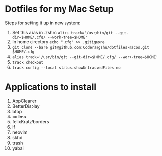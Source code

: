 # Dotfiles for my Mac Setup  
Steps for setting it up in new system:
1. Set this alias in .zshrc ```alias track='/usr/bin/git --git-dir=$HOME/.cfg/ --work-tree=$HOME'```
2. In home directory ```echo ".cfg" >> .gitignore```
3. ```git clone --bare git@github.com:Coderangshu/dotfiles-macos.git $HOME/.cfg```
4. ```alias track='/usr/bin/git --git-dir=$HOME/.cfg/ --work-tree=$HOME'```
5. ```track checkout```
6. ```track config --local status.showUntrackedFiles no```

# Applications to install
1. AppCleaner
2. BetterDisplay
3. btop
4. colima
5. felixKratz/borders
6. lf
7. neovim
8. skhd
9. trash
10. yabai
